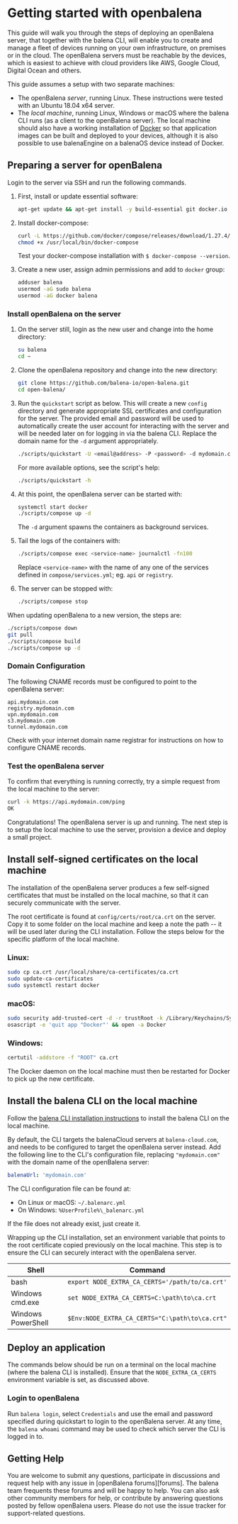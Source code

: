 # Getting started with openbalena

This guide will walk you through the steps of deploying an openBalena server,
that together with the balena CLI, will enable you to create and manage a fleet
of devices running on your own infrastructure, on premises or in the cloud. The
openBalena servers must be reachable by the devices, which is easiest to achieve
with cloud providers like AWS, Google Cloud, Digital Ocean and others.

This guide assumes a setup with two separate machines:

- The openBalena _server_, running Linux. These instructions were tested with an
  Ubuntu 18.04 x64 server.
- The _local machine_, running Linux, Windows or macOS where the balena CLI runs
  (as a client to the openBalena server). The local machine should also have a
  working installation of [Docker](https://docs.docker.com/get-docker/) so that
  application images can be built and deployed to your devices, although it is
  also possible to use balenaEngine on a balenaOS device instead of Docker.

## Preparing a server for openBalena

Login to the server via SSH and run the following commands.

1. First, install or update essential software:

   ```bash
   apt-get update && apt-get install -y build-essential git docker.io libssl-dev nodejs npm
   ```

2. Install docker-compose:

   ```bash
   curl -L https://github.com/docker/compose/releases/download/1.27.4/docker-compose-Linux-x86_64 -o /usr/local/bin/docker-compose
   chmod +x /usr/local/bin/docker-compose
   ```

   Test your docker-compose installation with `$ docker-compose --version`.

3. Create a new user, assign admin permissions and add to `docker` group:

   ```bash
   adduser balena
   usermod -aG sudo balena
   usermod -aG docker balena
   ```

### Install openBalena on the server

1. On the server still, login as the new user and change into the home directory:

   ```bash
   su balena
   cd ~
   ```

2. Clone the openBalena repository and change into the new directory:

   ```bash
   git clone https://github.com/balena-io/open-balena.git
   cd open-balena/
   ```

3. Run the `quickstart` script as below. This will create a new `config`
   directory and generate appropriate SSL certificates and configuration for the
   server. The provided email and password will be used to automatically create
   the user account for interacting with the server and will be needed later on
   for logging in via the balena CLI. Replace the domain name for the `-d`
   argument appropriately.

   ```bash
   ./scripts/quickstart -U <email@address> -P <password> -d mydomain.com
   ```

   For more available options, see the script's help:

   ```bash
   ./scripts/quickstart -h
   ```

4. At this point, the openBalena server can be started with:

   ```bash
   systemctl start docker
   ./scripts/compose up -d
   ```

   The `-d` argument spawns the containers as background services.

5. Tail the logs of the containers with:

   ```bash
   ./scripts/compose exec <service-name> journalctl -fn100
   ```

   Replace `<service-name>` with the name of any one of the services defined
   in `compose/services.yml`; eg. `api` or `registry`.

6. The server can be stopped with:

   ```bash
   ./scripts/compose stop
   ```

When updating openBalena to a new version, the steps are:

```bash
./scripts/compose down
git pull
./scripts/compose build
./scripts/compose up -d
```

### Domain Configuration

The following CNAME records must be configured to point to the openBalena server:

```text
api.mydomain.com
registry.mydomain.com
vpn.mydomain.com
s3.mydomain.com
tunnel.mydomain.com
```

Check with your internet domain name registrar for instructions on how to
configure CNAME records.

### Test the openBalena server

To confirm that everything is running correctly, try a simple request from the
local machine to the server:

```bash
curl -k https://api.mydomain.com/ping
OK
```

Congratulations! The openBalena server is up and running. The next step is to
setup the local machine to use the server, provision a device and deploy a
small project.

## Install self-signed certificates on the local machine

The installation of the openBalena server produces a few self-signed certificates
that must be installed on the local machine, so that it can securely communicate
with the server.

The root certificate is found at `config/certs/root/ca.crt` on the server. Copy
it to some folder on the local machine and keep a note the path -- it will be
used later during the CLI installation. Follow the steps below for the specific
platform of the local machine.

### Linux:

```bash
sudo cp ca.crt /usr/local/share/ca-certificates/ca.crt
sudo update-ca-certificates
sudo systemctl restart docker
```

### macOS:

```bash
sudo security add-trusted-cert -d -r trustRoot -k /Library/Keychains/System.keychain ca.crt
osascript -e 'quit app "Docker"' && open -a Docker
```

### Windows:

```bash
certutil -addstore -f "ROOT" ca.crt
```

The Docker daemon on the local machine must then be restarted for Docker to
pick up the new certificate.

## Install the balena CLI on the local machine

Follow the [balena CLI installation
instructions](https://github.com/balena-io/balena-cli/blob/master/INSTALL.md)
to install the balena CLI on the local machine.

By default, the CLI targets the balenaCloud servers at `balena-cloud.com`, and
needs to be configured to target the openBalena server instead. Add the following
line to the CLI's configuration file, replacing `"mydomain.com"` with the domain
name of the openBalena server:

```yaml
balenaUrl: 'mydomain.com'
```

The CLI configuration file can be found at:

- On Linux or macOS: `~/.balenarc.yml`
- On Windows: `%UserProfile%\_balenarc.yml`

If the file does not already exist, just create it.

Wrapping up the CLI installation, set an environment variable that points to the
root certificate copied previously on the local machine. This step is to ensure
the CLI can securely interact with the openBalena server.

| Shell              | Command                                        |
| ------------------ | ---------------------------------------------- |
| bash               | `export NODE_EXTRA_CA_CERTS='/path/to/ca.crt'` |
| Windows cmd.exe    | `set NODE_EXTRA_CA_CERTS=C:\path\to\ca.crt`    |
| Windows PowerShell | `$Env:NODE_EXTRA_CA_CERTS="C:\path\to\ca.crt"` |

## Deploy an application

The commands below should be run on a terminal on the local machine (where the
balena CLI is installed). Ensure that the `NODE_EXTRA_CA_CERTS` environment
variable is set, as discussed above.

### Login to openBalena

Run `balena login`, select `Credentials` and use the email and password
specified during quickstart to login to the openBalena server. At any time, the
`balena whoami` command may be used to check which server the CLI is logged in to.

## Getting Help

You are welcome to submit any questions, participate in discussions and request
help with any issue in [openBalena forums][forums]. The balena team frequents
these forums and will be happy to help. You can also ask other community members
for help, or contribute by answering questions posted by fellow openBalena users.
Please do not use the issue tracker for support-related questions.